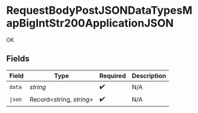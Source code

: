 # RequestBodyPostJSONDataTypesMapBigIntStr200ApplicationJSON

OK


## Fields

| Field                    | Type                     | Required                 | Description              |
| ------------------------ | ------------------------ | ------------------------ | ------------------------ |
| `data`                   | *string*                 | :heavy_check_mark:       | N/A                      |
| `json`                   | Record<string, *string*> | :heavy_check_mark:       | N/A                      |